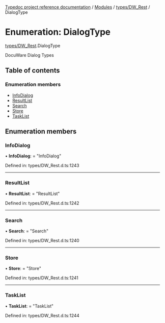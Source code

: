 [Typedoc project reference documentation](../README.md) / [Modules](../modules.md) / [types/DW_Rest](../modules/types_dw_rest.md) / DialogType

# Enumeration: DialogType

[types/DW_Rest](../modules/types_dw_rest.md).DialogType

DocuWare Dialog Types

## Table of contents

### Enumeration members

- [InfoDialog](types_dw_rest.dialogtype.md#infodialog)
- [ResultList](types_dw_rest.dialogtype.md#resultlist)
- [Search](types_dw_rest.dialogtype.md#search)
- [Store](types_dw_rest.dialogtype.md#store)
- [TaskList](types_dw_rest.dialogtype.md#tasklist)

## Enumeration members

### InfoDialog

• **InfoDialog**: = "InfoDialog"

Defined in: types/DW_Rest.d.ts:1243

___

### ResultList

• **ResultList**: = "ResultList"

Defined in: types/DW_Rest.d.ts:1242

___

### Search

• **Search**: = "Search"

Defined in: types/DW_Rest.d.ts:1240

___

### Store

• **Store**: = "Store"

Defined in: types/DW_Rest.d.ts:1241

___

### TaskList

• **TaskList**: = "TaskList"

Defined in: types/DW_Rest.d.ts:1244
